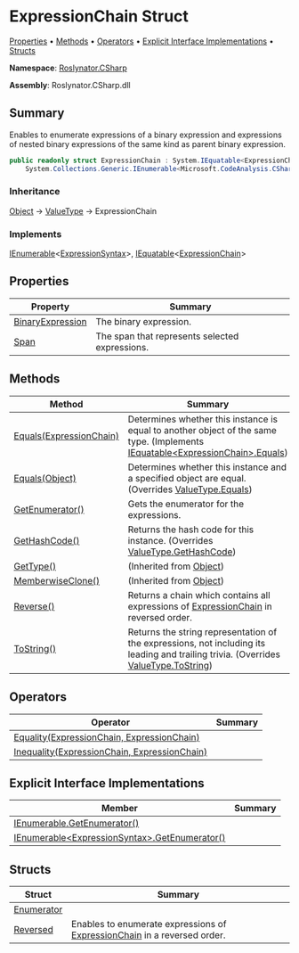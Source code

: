 # ExpressionChain Struct

[Properties](#properties) &#x2022; [Methods](#methods) &#x2022; [Operators](#operators) &#x2022; [Explicit Interface Implementations](#explicit-interface-implementations) &#x2022; [Structs](#structs)

**Namespace**: [Roslynator.CSharp](../README.md)

**Assembly**: Roslynator\.CSharp\.dll

## Summary

Enables to enumerate expressions of a binary expression and expressions of nested binary expressions of the same kind as parent binary expression\.

```csharp
public readonly struct ExpressionChain : System.IEquatable<ExpressionChain>,
    System.Collections.Generic.IEnumerable<Microsoft.CodeAnalysis.CSharp.Syntax.ExpressionSyntax>
```

### Inheritance

[Object](https://docs.microsoft.com/en-us/dotnet/api/system.object) &#x2192; [ValueType](https://docs.microsoft.com/en-us/dotnet/api/system.valuetype) &#x2192; ExpressionChain

### Implements

[IEnumerable](https://docs.microsoft.com/en-us/dotnet/api/system.collections.generic.ienumerable-1)\<[ExpressionSyntax](https://docs.microsoft.com/en-us/dotnet/api/microsoft.codeanalysis.csharp.syntax.expressionsyntax)>, [IEquatable](https://docs.microsoft.com/en-us/dotnet/api/system.iequatable-1)\<[ExpressionChain](./README.md)>

## Properties

| Property | Summary |
| -------- | ------- |
| [BinaryExpression](BinaryExpression/README.md) | The binary expression\. |
| [Span](Span/README.md) | The span that represents selected expressions\. |

## Methods

| Method | Summary |
| ------ | ------- |
| [Equals(ExpressionChain)](Equals/README.md#Roslynator_CSharp_ExpressionChain_Equals_Roslynator_CSharp_ExpressionChain_) | Determines whether this instance is equal to another object of the same type\. \(Implements [IEquatable\<ExpressionChain>.Equals](https://docs.microsoft.com/en-us/dotnet/api/system.iequatable-1.equals)\) |
| [Equals(Object)](Equals/README.md#Roslynator_CSharp_ExpressionChain_Equals_System_Object_) | Determines whether this instance and a specified object are equal\. \(Overrides [ValueType.Equals](https://docs.microsoft.com/en-us/dotnet/api/system.valuetype.equals)\) |
| [GetEnumerator()](GetEnumerator/README.md) | Gets the enumerator for the expressions\. |
| [GetHashCode()](GetHashCode/README.md) | Returns the hash code for this instance\. \(Overrides [ValueType.GetHashCode](https://docs.microsoft.com/en-us/dotnet/api/system.valuetype.gethashcode)\) |
| [GetType()](https://docs.microsoft.com/en-us/dotnet/api/system.object.gettype) |  \(Inherited from [Object](https://docs.microsoft.com/en-us/dotnet/api/system.object)\) |
| [MemberwiseClone()](https://docs.microsoft.com/en-us/dotnet/api/system.object.memberwiseclone) |  \(Inherited from [Object](https://docs.microsoft.com/en-us/dotnet/api/system.object)\) |
| [Reverse()](Reverse/README.md) | Returns a chain which contains all expressions of [ExpressionChain](./README.md) in reversed order\. |
| [ToString()](ToString/README.md) | Returns the string representation of the expressions, not including its leading and trailing trivia\. \(Overrides [ValueType.ToString](https://docs.microsoft.com/en-us/dotnet/api/system.valuetype.tostring)\) |

## Operators

| Operator | Summary |
| -------- | ------- |
| [Equality(ExpressionChain, ExpressionChain)](op_Equality/README.md) | |
| [Inequality(ExpressionChain, ExpressionChain)](op_Inequality/README.md) | |

## Explicit Interface Implementations

| Member | Summary |
| ------ | ------- |
| [IEnumerable.GetEnumerator()](System-Collections-IEnumerable-GetEnumerator/README.md) | |
| [IEnumerable\<ExpressionSyntax>.GetEnumerator()](System-Collections-Generic-IEnumerable-Microsoft-CodeAnalysis-CSharp-Syntax-ExpressionSyntax--GetEnumerator/README.md) | |

## Structs

| Struct | Summary |
| ------ | ------- |
| [Enumerator](Enumerator/README.md) | |
| [Reversed](Reversed/README.md) | Enables to enumerate expressions of [ExpressionChain](./README.md) in a reversed order\. |

